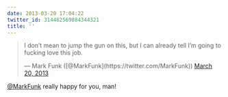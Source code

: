 ```yaml
---
date: 2013-03-20 17:04:22
twitter_id: 314482569884344321
title: ''
---
```


<blockquote class="twitter-tweet"><p lang="en" dir="ltr">I don’t mean to jump the gun on this, but I can already tell I’m going to fucking love this job.</p>&mdash; Mark Funk ([@MarkFunk](https://twitter.com/MarkFunk)) <a href="https://twitter.com/MarkFunk/status/314480707730825216?ref_src=twsrc%5Etfw">March 20, 2013</a></blockquote>
<script async src="https://platform.twitter.com/widgets.js" charset="utf-8"></script>

[@MarkFunk](https://twitter.com/MarkFunk) really happy for you, man!
